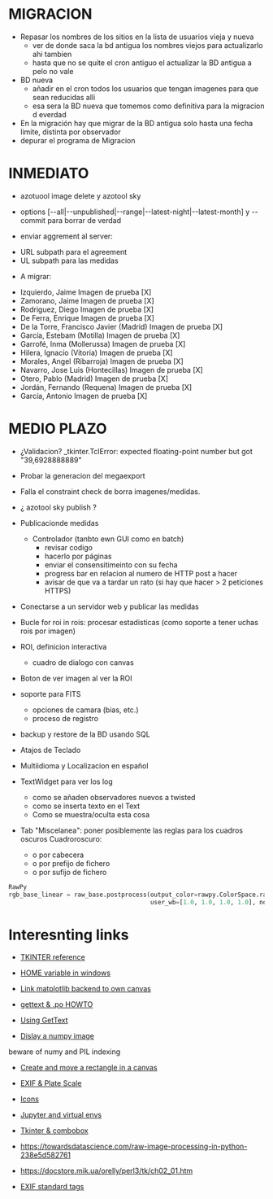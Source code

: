 
MIGRACION
=========

* Repasar los nombres de los sitios en la lista de usuarios vieja y nueva
  - ver de donde saca la bd antigua los nombres viejos para actualizarlo ahi tambien
  - hasta que no se quite el cron antiguo el actualizar la BD antigua a pelo no vale
* BD nueva
  - añadir en el cron todos los usuarios que tengan imagenes para que sean reducidas alli
  - esa sera la BD nueva que tomemos como definitiva para la migracion d everdad
* En la migración hay que migrar de la BD antigua solo hasta una fecha limite, distinta por observador
* depurar el programa de Migracion


INMEDIATO
=========

* azotuool image delete y azotool sky
- options [--all|--unpublished|--range|--latest-night|--latest-month] y --commit para borrar de verdad

* enviar aggrement al server:
- URL subpath para el agreement
- UL subpath para las medidas

* A migrar:
- Izquierdo, Jaime                       Imagen de prueba [X]
- Zamorano, Jaime                        Imagen de prueba [X]
- Rodriguez, Diego                       Imagen de prueba [X]
- De Ferra, Enrique                      Imagen de prueba [X]
- De la Torre, Francisco Javier (Madrid) Imagen de prueba [X]
- García, Estebam (Motilla)              Imagen de prueba [X]
- Garrofé, Inma (Mollerussa)             Imagen de prueba [X]
- Hilera, Ignacio (Vitoria)              Imagen de prueba [X]
- Morales, Angel (Ribarroja)             Imagen de prueba [X]
- Navarro, Jose Luis (Hontecillas)       Imagen de prueba [X]
- Otero, Pablo (Madrid)                  Imagen de prueba [X]
- Jordán, Fernando (Requena)             Imagen de prueba [X]
- García, Antonio                        Imagen de prueba [X]

MEDIO PLAZO
===========


* ¿Validacion? _tkinter.TclError: expected floating-point number but got "39,6928888889"
* Probar la generacion del megaexport
* Falla el constraint check de borra imagenes/medidas.
* ¿ azotool sky publish ?
* Publicacionde medidas
  - Controlador (tanbto ewn GUI como en batch)
    - revisar codigo
    - hacerlo por páginas
    - enviar el consensitimeinto con su fecha
    - progress bar en relacion al numero de HTTP post a hacer
    - avisar de que va a tardar un rato (si hay que hacer > 2 peticiones HTTPS)

* Conectarse a un servidor web y publicar las medidas


* Bucle for roi in rois:
  procesar estadisticas (como soporte a tener uchas rois por imagen)


* ROI, definicion interactiva
  - cuadro de dialogo con canvas

* Boton de ver imagen al ver la ROI

* soporte para FITS
  - opciones de camara (bias, etc.)
  - proceso de registro

* backup y restore de la BD usando SQL

* Atajos de Teclado


* Multiidioma y  Localizacion en español

* TextWidget para ver los log
   - como se añaden observadores nuevos a twisted
   - como se inserta texto en el Text
   - Como se muestra/oculta esta cosa

* Tab "Miscelanea": poner posiblemente las reglas para los cuadros oscuros
  Cuadroroscuro:
  - o por cabecera
  - o por prefijo de fichero
  - o por sufijo de fichero


```python
RawPy
rgb_base_linear = raw_base.postprocess(output_color=rawpy.ColorSpace.raw, gamma=(1, 1),
                                       user_wb=[1.0, 1.0, 1.0, 1.0], no_auto_bright=True)
```

Interesnting links
==================

* [TKINTER reference](https://anzeljg.github.io/rin2/book2/2405/docs/tkinter/index.html)

* [HOME variable in windows](https://superuser.com/questions/607105/is-the-home-environment-variable-normally-set-in-windows)

* [Link matplotlib backend to own canvas](https://pythonprogramming.net/how-to-embed-matplotlib-graph-tkinter-gui/)

* [gettext & .po HOWTO](https://phrase.com/blog/posts/translate-python-gnu-gettext/)

* [Using GetText](https://inventwithpython.com/blog/2014/12/20/translate-your-python-3-program-with-the-gettext-module/)

* [Dislay a numpy image](https://stackoverflow.com/questions/2659312/how-do-i-convert-a-numpy-array-to-and-display-an-image)

 beware of numy and PIL indexing 

* [Create and move a rectangle in a canvas](https://pythonprogramming.altervista.org/moving-a-rectangle-on-the-canvas-in-tkinter/?doing_wp_cron=1620111178.4584701061248779296875)

* [EXIF & Plate Scale](https://clarkvision.com/articles/platescale/)

* [Icons](https://commons.wikimedia.org/wiki/Tango_icons)

* [Jupyter and virtual envs](https://janakiev.com/blog/jupyter-virtual-envs/)

* [Tkinter & combobox](https://www.manejandodatos.es/2014/10/la-odisea-de-trabajar-con-combobox-en-tkinter/)

* https://towardsdatascience.com/raw-image-processing-in-python-238e5d582761

* https://docstore.mik.ua/orelly/perl3/tk/ch02_01.htm

* [EXIF standard tags](https://www.awaresystems.be/imaging/tiff/tifftags/privateifd/exif.html)


